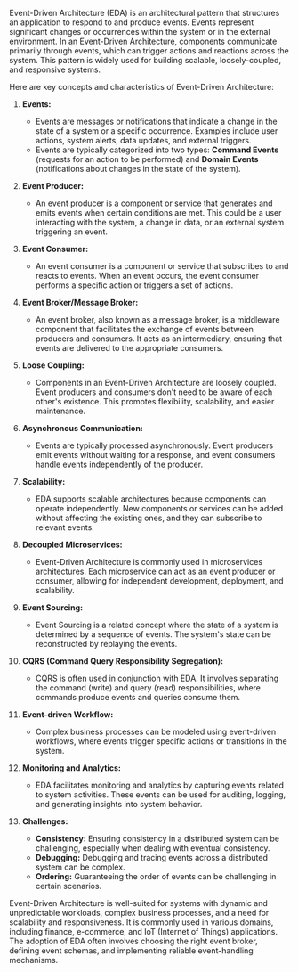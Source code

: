 Event-Driven Architecture (EDA) is an architectural pattern that structures an application to respond to and produce events. Events represent significant changes or occurrences within the system or in the external environment. In an Event-Driven Architecture, components communicate primarily through events, which can trigger actions and reactions across the system. This pattern is widely used for building scalable, loosely-coupled, and responsive systems.

Here are key concepts and characteristics of Event-Driven Architecture:

1. **Events:**
   - Events are messages or notifications that indicate a change in the state of a system or a specific occurrence. Examples include user actions, system alerts, data updates, and external triggers.
   - Events are typically categorized into two types: **Command Events** (requests for an action to be performed) and **Domain Events** (notifications about changes in the state of the system).

2. **Event Producer:**
   - An event producer is a component or service that generates and emits events when certain conditions are met. This could be a user interacting with the system, a change in data, or an external system triggering an event.

3. **Event Consumer:**
   - An event consumer is a component or service that subscribes to and reacts to events. When an event occurs, the event consumer performs a specific action or triggers a set of actions.

4. **Event Broker/Message Broker:**
   - An event broker, also known as a message broker, is a middleware component that facilitates the exchange of events between producers and consumers. It acts as an intermediary, ensuring that events are delivered to the appropriate consumers.

5. **Loose Coupling:**
   - Components in an Event-Driven Architecture are loosely coupled. Event producers and consumers don't need to be aware of each other's existence. This promotes flexibility, scalability, and easier maintenance.

6. **Asynchronous Communication:**
   - Events are typically processed asynchronously. Event producers emit events without waiting for a response, and event consumers handle events independently of the producer.

7. **Scalability:**
   - EDA supports scalable architectures because components can operate independently. New components or services can be added without affecting the existing ones, and they can subscribe to relevant events.

8. **Decoupled Microservices:**
   - Event-Driven Architecture is commonly used in microservices architectures. Each microservice can act as an event producer or consumer, allowing for independent development, deployment, and scalability.

9. **Event Sourcing:**
   - Event Sourcing is a related concept where the state of a system is determined by a sequence of events. The system's state can be reconstructed by replaying the events.

10. **CQRS (Command Query Responsibility Segregation):**
    - CQRS is often used in conjunction with EDA. It involves separating the command (write) and query (read) responsibilities, where commands produce events and queries consume them.

11. **Event-driven Workflow:**
    - Complex business processes can be modeled using event-driven workflows, where events trigger specific actions or transitions in the system.

12. **Monitoring and Analytics:**
    - EDA facilitates monitoring and analytics by capturing events related to system activities. These events can be used for auditing, logging, and generating insights into system behavior.

13. **Challenges:**
    - **Consistency:** Ensuring consistency in a distributed system can be challenging, especially when dealing with eventual consistency.
    - **Debugging:** Debugging and tracing events across a distributed system can be complex.
    - **Ordering:** Guaranteeing the order of events can be challenging in certain scenarios.

Event-Driven Architecture is well-suited for systems with dynamic and unpredictable workloads, complex business processes, and a need for scalability and responsiveness. It is commonly used in various domains, including finance, e-commerce, and IoT (Internet of Things) applications. The adoption of EDA often involves choosing the right event broker, defining event schemas, and implementing reliable event-handling mechanisms.